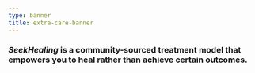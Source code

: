 ```yaml
---
type: banner
title: extra-care-banner
---
```


### **_SeekHealing_** is a community-sourced treatment model that empowers you to heal rather than achieve certain outcomes.
